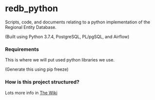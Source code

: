 # redb_python
Scripts, code, and documents relating to a python implementation of the Regional Entity Database.

(Built using Python 3.7.4, PostgreSQL, PL/pgSQL, and Airflow)

### Requirements  
This is where we will put used python libraries we use.

(Generate this using pip freeze)

### How is this project structured?
Lots more info in [The Wiki](https://github.com/stlrda/redb_python/wiki)
